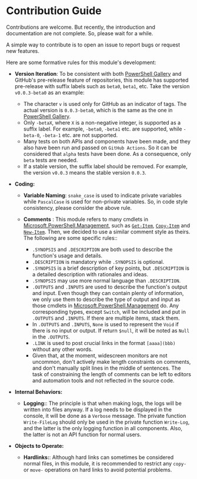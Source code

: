 # Contribution Guide

Contributions are welcome. But recently, the introduction and documentation are not complete. So, please wait for a while.

A simple way to contribute is to open an issue to report bugs or request new features.

Here are some formative rules for this module's development:
- **Version Iteration**: To be consistent with both [PowerShell Gallery](https://www.powershellgallery.com/) and GitHub's pre-release feature of repositories, this module has supported pre-release with suffix labels such as `beta0`, `beta1`, etc. Take the version `v0.0.3-beta0` as an example:
  -  The character `v` is used only for GitHub as an indicator of tags. The actual version is `0.0.3-beta0`, which is the same as the one in [PowerShell Gallery](https://www.powershellgallery.com/).
  - Only `-betaX`, where `X` is a non-negative integer, is supported as a suffix label. For example, `-beta0`, `-beta1` etc. are supported, while `-beta-0`, `-beta-1` etc. are not supported.
  - Many tests on both APIs and components have been made, and they also have been run and passed on `GitHub Actions`. So it can be considered that `alpha` tests have been done. As a consequence, only `beta` tests are needed.
  - If a stable version, the suffix label should be removed. For example, the version `v0.0.3` means the stable version `0.0.3`.

- **Coding:**
    - **Variable Naming**: `snake_case` is used to indicate private variables while `PascalCase` is used for non-private variables. So, in code style consistency, please consider the above rule.

    - **Comments** : This module refers to many cmdlets in [Microsoft.PowerShell.Management](https://learn.microsoft.com/en-us/powershell/module/microsoft.powershell.management/?view=powershell-7.3), such as [`Get-Item`](https://learn.microsoft.com/en-us/powershell/module/microsoft.powershell.management/get-item?view=powershell-7.3), [`Copy-Item`](https://learn.microsoft.com/en-us/powershell/module/microsoft.powershell.management/copy-item?view=powershell-7.3) and [`New-Item`](https://learn.microsoft.com/en-us/powershell/module/microsoft.powershell.management/new-item?view=powershell-7.3). Then, we decided to use a similar comment style as theirs. The following are some specific rules::
        - `.SYNOPSIS` and `.DESCRIPTION` are both used to describe the function's usage and details.
        - `.DESCRIPTION` is mandatory while `.SYNOPSIS` is optional.
        - `.SYNOPSIS` is a brief description of key points, but `.DESCRIPTION` is a detailed description with rationales and ideas. 
        - `.SYNOPSIS` may use more normal language than `.DESCRIPTION`. 
        - `.OUTPUTS` and `.INPUTS` are used to describe the function's output and input. Even though they can contain plenty of information, we only use them to describe the type of output and input as those cmdlets in [Microsoft.PowerShell.Management](https://learn.microsoft.com/en-us/powershell/module/microsoft.powershell.management/?view=powershell-7.3) do. Any corresponding types, except `Switch`, will be included and put in `.OUTPUTS` and `.INPUTS`. If there are multiple items, stack them.
        - In `.OUTPUTS` and `.INPUTS`, `None` is used to represent the `Void` if there is no input or output. If return `$null`, it will be noted as `Null` in the `.OUTPUTS`.
        - `.LINK` is used to post crucial links in the format `[aaaa](bbb)` without any other words.
        - Given that, at the moment, widescreen monitors are not uncommon, don't actively make length constraints on comments, and don't manually split lines in the middle of sentences. The task of constraining the length of comments can be left to editors and automation tools and not reflected in the source code.
- **Internal Behaviors:**
    - **Logging:**: The principle is that when making logs, the logs will be written into files anyway. If a log needs to be displayed in the console, it will be done as a `Verbose` message. The private function `Write-FileLog` should only be used in the private function `Write-Log`, and the latter is the only logging function in all components. Also, the latter is not an API function for normal users.
- **Objects to Operate:**
    - **Hardlinks:**: Although hard links can sometimes be considered normal files, in this module, it is recommended to restrict any `copy-` or `move-` operations on hard links to avoid potential problems.